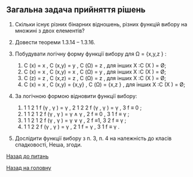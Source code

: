 <!-- 15.05 -->

## Загальна задача прийняття рішень

1. Скільки існує різних бінарних відношень, різних функцій вибору на множині з двох елементів?

2. Довести теореми 1.3.14 – 1.3.16.

3. Побудувати логічну форму функції вибору для Ω = {x,y,z } :
	1. C (x) = x , C (x,y) = y , C (Ω) = z , для інших X :C (X ) = Ø;
	2. C (x) = x , C (x,y) = x , C (Ω) = y , для інших X :C (X ) = Ø;
	3. C (z) = z , C (x,z) = z , C (Ω) = z , для інших X :C (X ) = Ø;
	4. C (x) = x , C (x,y) = {x,y} , C (Ω) = {x,z } , для інших X :C (X ) = Ø;

4. За логічною формою відновити функції вибору:
	1. 1 1 2 1 f (γ , γ ) = γ , 2 1 2 2 f (γ , γ ) = γ , 3 f ≡ 0 ;
	2. 1 1 2 1 2 f (γ , γ ) = γ ∧ γ , 2 f ≡ 0 , 3 1 f ≡ γ ;
	3. 1 1 2 1 2 f (γ , γ ) = γ ∨ γ , 2 f ≡1, 3 2 f ≡ γ ;
	4. 1 1 2 2 f (γ , γ ) = γ , 2 1 f = γ , 3 1 f ≡ γ .

5. Дослідити функції вибору з п. 3, п. 4 на належність до класів спадковості, Неша, згоди.

[Назад до питань](README.md)

[Назад на головну](../README.md)